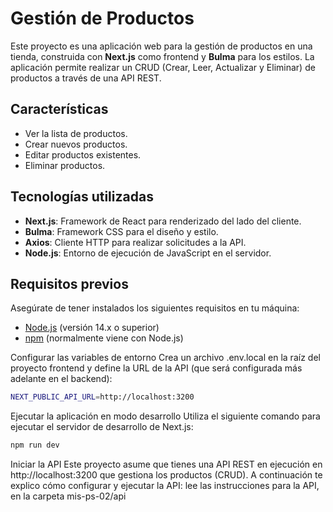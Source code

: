 # Gestión de Productos

Este proyecto es una aplicación web para la gestión de productos en una tienda, construida con **Next.js** como frontend y **Bulma** para los estilos. La aplicación permite realizar un CRUD (Crear, Leer, Actualizar y Eliminar) de productos a través de una API REST.

## Características

- Ver la lista de productos.
- Crear nuevos productos.
- Editar productos existentes.
- Eliminar productos.

## Tecnologías utilizadas

- **Next.js**: Framework de React para renderizado del lado del cliente.
- **Bulma**: Framework CSS para el diseño y estilo.
- **Axios**: Cliente HTTP para realizar solicitudes a la API.
- **Node.js**: Entorno de ejecución de JavaScript en el servidor.

## Requisitos previos

Asegúrate de tener instalados los siguientes requisitos en tu máquina:

- [Node.js](https://nodejs.org/) (versión 14.x o superior)
- [npm](https://www.npmjs.com/) (normalmente viene con Node.js)


Configurar las variables de entorno
Crea un archivo .env.local en la raíz del proyecto frontend y define la URL de la API (que será configurada más adelante en el backend):

```bash
NEXT_PUBLIC_API_URL=http://localhost:3200
```

Ejecutar la aplicación en modo desarrollo
Utiliza el siguiente comando para ejecutar el servidor de desarrollo de Next.js:

```bash
npm run dev
```

Iniciar la API
Este proyecto asume que tienes una API REST en ejecución en http://localhost:3200 que gestiona los productos (CRUD). A continuación te explico cómo configurar y ejecutar la API:
lee las instrucciones para la API, en la carpeta mis-ps-02/api